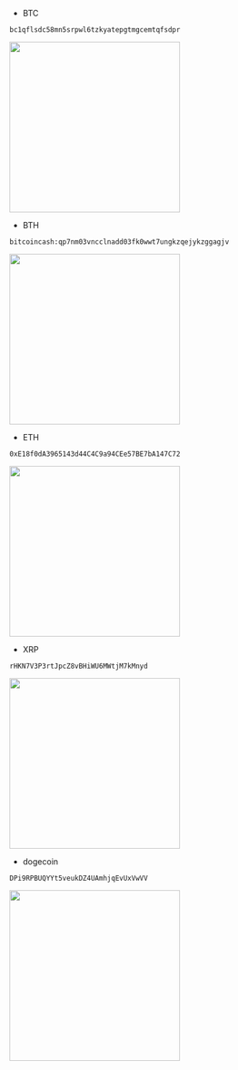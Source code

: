 - BTC
```
bc1qflsdc58mn5srpwl6tzkyatepgtmgcemtqfsdpr
```
<img src="https://raw.githubusercontent.com/mack-a/v2ray-agent/master/fodder/donation/bitcoin.png" width=300>

- BTH
```
bitcoincash:qp7nm03vncclnadd03fk0wwt7ungkzqejykzggagjv
```
<img src="https://raw.githubusercontent.com/mack-a/v2ray-agent/master/fodder/donation/bitcoin_cash.png" width=300>

- ETH
```
0xE18f0dA3965143d44C4C9a94CEe57BE7bA147C72
```
<img src="https://raw.githubusercontent.com/mack-a/v2ray-agent/master/fodder/donation/ethereum.png" width=300>

- XRP
```
rHKN7V3P3rtJpcZ8vBHiWU6MWtjM7kMnyd
```
<img src="https://raw.githubusercontent.com/mack-a/v2ray-agent/master/fodder/donation/XRP.png" width=300>

- dogecoin
```
DPi9RPBUQYYt5veukDZ4UAmhjqEvUxVwVV
```
<img src="https://raw.githubusercontent.com/mack-a/v2ray-agent/master/fodder/donation/dogecoin.png" width=300>
